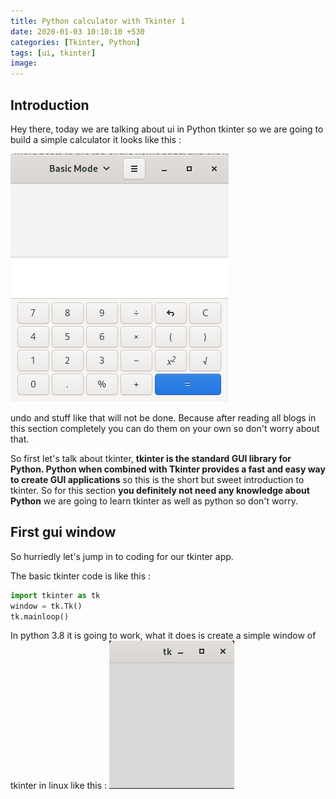 ```yaml
---
title: Python calculator with Tkinter 1
date: 2020-01-03 10:10:10 +530
categories: [Tkinter, Python]
tags: [ui, tkinter]
image: 
---
```

## Introduction
Hey there, today we are talking about ui in Python tkinter so we are going to build a simple calculator it looks like this :

<img src="/assets/img/post_img/calculator.png">

undo and stuff like that will not be done. Because after reading all blogs in this section completely you can do them on your own so don't worry about that.

So first let's talk about tkinter, **tkinter is the standard GUI library for Python. Python when combined with Tkinter provides a fast and easy way to create GUI applications** so this is the short but sweet introduction to tkinter. So for this section **you definitely not need any knowledge about Python** we are going to learn tkinter as well as python so don't worry.


## First gui window
So hurriedly let's jump in to coding for our tkinter app.

The basic tkinter code is like this :
```python
import tkinter as tk
window = tk.Tk()
tk.mainloop()
```

In python 3.8 it is going to work, what it does is create a simple window of tkinter in linux like this :
<img src="/assets/img/post_img/sample.png">
